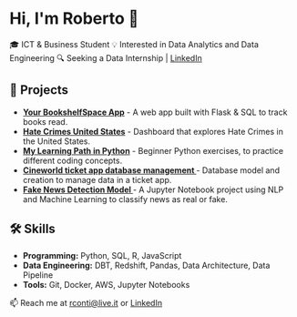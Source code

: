 # Hi, I'm Roberto 👋
🎓 ICT & Business Student 
💡 Interested in Data Analytics and Data Engineering
🔍 Seeking a Data Internship | [LinkedIn](https://www.linkedin.com/in/roberto-conti-030315119/)

## 📌 Projects
- **[Your BookshelfSpace App](https://github.com/robyZcop/your-bookshelf-space)** - A web app built with Flask & SQL to track books read.
- **[Hate Crimes United States](https://github.com/robyZcop/hate-crimes-us)** - Dashboard that explores Hate Crimes in the United States.
- **[My Learning Path in Python](https://github.com/robyZcop/python-learning)** - Beginner Python exercises, to practice different coding concepts.
- **[Cineworld ticket app database management ](https://github.com/robyZcop/cineworld-ticket-app)** - Database model and creation to manage data in a ticket app.
- **[Fake News Detection Model ](https://github.com/robyZcop/cineworld-ticket-app)** - A Jupyter Notebook project using NLP and Machine Learning to classify news as real or fake.

## 🛠 Skills
- **Programming:** Python, SQL, R, JavaScript 
- **Data Engineering:** DBT, Redshift, Pandas, Data Architecture, Data Pipeline
- **Tools:** Git, Docker, AWS, Jupyter Notebooks

📫 Reach me at rconti@live.it or [LinkedIn](https://www.linkedin.com/in/roberto-conti-030315119/)
